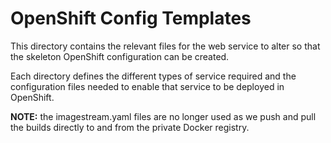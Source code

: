 # OpenShift Config Templates

This directory contains the relevant files for the web service to alter so that the skeleton OpenShift configuration can be created.

Each directory defines the different types of service required and the configuration files needed to enable that service to be deployed in OpenShift.

**NOTE:** the imagestream.yaml files are no longer used as we push and pull the builds directly to and from the private Docker registry.

